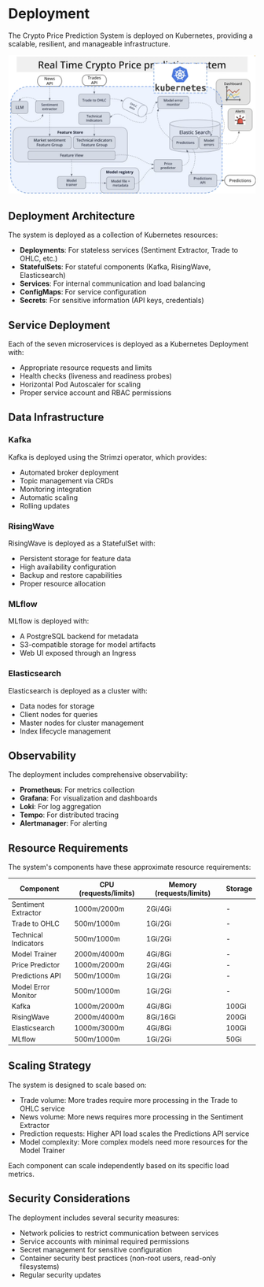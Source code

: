 # Deployment

The Crypto Price Prediction System is deployed on Kubernetes, providing a scalable, resilient, and manageable infrastructure.

![Kubernetes Deployment](images/17.png)

## Deployment Architecture

The system is deployed as a collection of Kubernetes resources:

- **Deployments**: For stateless services (Sentiment Extractor, Trade to OHLC, etc.)
- **StatefulSets**: For stateful components (Kafka, RisingWave, Elasticsearch)
- **Services**: For internal communication and load balancing
- **ConfigMaps**: For service configuration
- **Secrets**: For sensitive information (API keys, credentials)

## Service Deployment

Each of the seven microservices is deployed as a Kubernetes Deployment with:

- Appropriate resource requests and limits
- Health checks (liveness and readiness probes)
- Horizontal Pod Autoscaler for scaling
- Proper service account and RBAC permissions

## Data Infrastructure

### Kafka

Kafka is deployed using the Strimzi operator, which provides:
- Automated broker deployment
- Topic management via CRDs
- Monitoring integration
- Automatic scaling
- Rolling updates

### RisingWave

RisingWave is deployed as a StatefulSet with:
- Persistent storage for feature data
- High availability configuration
- Backup and restore capabilities
- Proper resource allocation

### MLflow

MLflow is deployed with:
- A PostgreSQL backend for metadata
- S3-compatible storage for model artifacts
- Web UI exposed through an Ingress

### Elasticsearch

Elasticsearch is deployed as a cluster with:
- Data nodes for storage
- Client nodes for queries
- Master nodes for cluster management
- Index lifecycle management

## Observability

The deployment includes comprehensive observability:

- **Prometheus**: For metrics collection
- **Grafana**: For visualization and dashboards
- **Loki**: For log aggregation
- **Tempo**: For distributed tracing
- **Alertmanager**: For alerting

## Resource Requirements

The system's components have these approximate resource requirements:

| Component | CPU (requests/limits) | Memory (requests/limits) | Storage |
|-----------|------------------------|--------------------------|---------|
| Sentiment Extractor | 1000m/2000m | 2Gi/4Gi | - |
| Trade to OHLC | 500m/1000m | 1Gi/2Gi | - |
| Technical Indicators | 500m/1000m | 1Gi/2Gi | - |
| Model Trainer | 2000m/4000m | 4Gi/8Gi | - |
| Price Predictor | 1000m/2000m | 2Gi/4Gi | - |
| Predictions API | 500m/1000m | 1Gi/2Gi | - |
| Model Error Monitor | 500m/1000m | 1Gi/2Gi | - |
| Kafka | 1000m/2000m | 4Gi/8Gi | 100Gi |
| RisingWave | 2000m/4000m | 8Gi/16Gi | 200Gi |
| Elasticsearch | 1000m/3000m | 4Gi/8Gi | 100Gi |
| MLflow | 500m/1000m | 1Gi/2Gi | 50Gi |

## Scaling Strategy

The system is designed to scale based on:

- Trade volume: More trades require more processing in the Trade to OHLC service
- News volume: More news requires more processing in the Sentiment Extractor
- Prediction requests: Higher API load scales the Predictions API service
- Model complexity: More complex models need more resources for the Model Trainer

Each component can scale independently based on its specific load metrics.

## Security Considerations

The deployment includes several security measures:

- Network policies to restrict communication between services
- Service accounts with minimal required permissions
- Secret management for sensitive configuration
- Container security best practices (non-root users, read-only filesystems)
- Regular security updates 